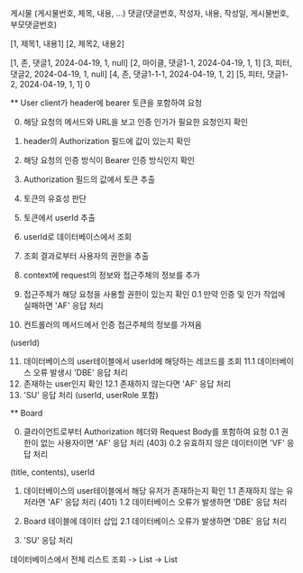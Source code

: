 게시물 (게시물번호, 제목, 내용, ...)
댓글(댓글번호, 작성자, 내용, 작성일, 게시물번호, 부모댓글번호)

[1, 제목1, 내용1]
[2, 제목2, 내용2]

[1, 존, 댓글1, 2024-04-19, 1, null]
[2, 마이클, 댓글1-1, 2024-04-19, 1, 1]
[3, 피터, 댓글2, 2024-04-19, 1, null]
[4, 존, 댓글1-1-1, 2024-04-19, 1, 2]
[5, 피터, 댓글1-2, 2024-04-19, 1, 1]
0

** User
client가 header에 bearer 토큰을 포함하여 요청

0. 해당 요청의 메서드와 URL을 보고 인증 인가가 필요한 요청인지 확인
1. header의 Authorization 필드에 값이 있는지 확인
2. 해당 요청의 인증 방식이 Bearer 인증 방식인지 확인
3. Authorization 필드의 값에서 토큰 추출
4. 토큰의 유효성 판단
5. 토큰에서 userId 추출
6. userId로 데이터베이스에서 조회
7. 조회 결과로부터 사용자의 권한을 추출
8. context에 request의 정보와 접근주체의 정보를 추가
9. 접근주체가 해당 요청을 사용할 권한이 있는지 확인
0.1 만약 인증 및 인가 작업에 실패하면 'AF' 응답 처리

10. 컨트롤러의 메서드에서 인증 접근주체의 정보를 가져옴

(userId)

11. 데이터베이스의 user테이블에서 userId에 해당하는 레코드를 조회
11.1 데이터베이스 오류 발생시 'DBE' 응답 처리
12. 존재하는 user인지 확인
12.1 존재하지 않는다면 'AF' 응답 처리
13. 'SU' 응답 처리 (userId, userRole 포함)

** Board

0. 클라이언트로부터 Authorization 헤더와 Request Body를 포함하여 요청
0.1 권한이 없는 사용자이면 'AF' 응답 처리 (403)
0.2 유효하지 않은 데이터이면 'VF' 응답 처리

(title, contents), userId

1. 데이터베이스의 user테이블에서 해당 유저가 존재하는지 확인
1.1 존재하지 않는 유저라면 'AF' 응답 처리 (401)
1.2 데이터베이스 오류가 발생하면 'DBE' 응답 처리

2. Board 테이블에 데이터 삽입
2.1 데이터베이스 오류가 발생하면 'DBE' 응답 처리

3. 'SU' 응답 처리

데이터베이스에서 전체 리스트 조회 -> List<BoardEntity> -> List<BoardListItem>